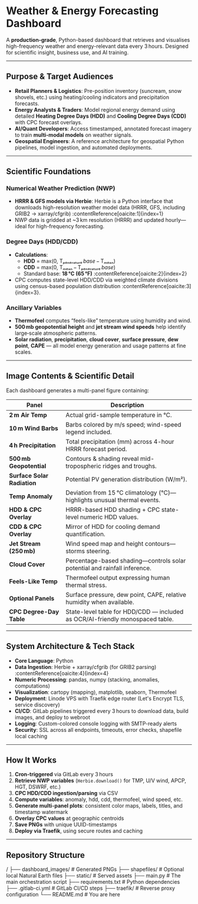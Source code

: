 # Weather & Energy Forecasting Dashboard

A **production-grade**, Python-based dashboard that retrieves and visualises high-frequency weather and energy-relevant data every 3 hours. Designed for scientific insight, business use, and AI training.

---

##  Purpose & Target Audiences

- **Retail Planners & Logistics**: Pre-position inventory (suncream, snow shovels, etc.) using heating/cooling indicators and precipitation forecasts.  
- **Energy Analysts & Traders**: Model regional energy demand using detailed **Heating Degree Days (HDD)** and **Cooling Degree Days (CDD)** with CPC forecast overlays.  
- **AI/Quant Developers**: Access timestamped, annotated forecast imagery to train **multi-modal models** on weather signals.  
- **Geospatial Engineers**: A reference architecture for geospatial Python pipelines, model ingestion, and automated deployments.

---

##  Scientific Foundations

### Numerical Weather Prediction (NWP)

- **HRRR & GFS models via Herbie**: Herbie is a Python interface that downloads high-resolution weather model data (HRRR, GFS, including GRIB2 → xarray/cfgrib) :contentReference[oaicite:1]{index=1}  
- NWP data is gridded at ~3 km resolution (HRRR) and updated hourly—ideal for high-frequency forecasting.

### Degree Days (HDD/CDD)

- **Calculations**:
  - **HDD** = max(0, Tₚₑₙₑᵣₐₜᵤᵣₑ _base_ − Tₘₑₐₙ)
  - **CDD** = max(0, Tₘₑₐₙ − Tₚₑₙₑᵣₐₜᵤᵣₑ _base_)
  - Standard base: **18 °C (65 °F)** :contentReference[oaicite:2]{index=2}  
- CPC computes state-level HDD/CDD via weighted climate divisions using census-based population distribution :contentReference[oaicite:3]{index=3}.

### Ancillary Variables

- **Thermofeel** computes “feels-like” temperature using humidity and wind.
- **500 mb geopotential height** and **jet stream wind speeds** help identify large‑scale atmospheric patterns.
- **Solar radiation**, **precipitation**, **cloud cover**, **surface pressure**, **dew point**, **CAPE** — all model energy generation and usage patterns at fine scales.

---

##  Image Contents & Scientific Detail

Each dashboard generates a multi-panel figure containing:

| Panel | Description |
|---|---|
| **2 m Air Temp** | Actual grid-sample temperature in °C. |
| **10 m Wind Barbs** | Barbs colored by m/s speed; wind-speed legend included. |
| **4 h Precipitation** | Total precipitation (mm) across 4-hour HRRR forecast period. |
| **500 mb Geopotential** | Contours & shading reveal mid-tropospheric ridges and troughs. |
| **Surface Solar Radiation** | Potential PV generation distribution (W/m²). |
| **Temp Anomaly** | Deviation from 15 °C climatology (°C)—highlights unusual thermal events. |
| **HDD & CPC Overlay** | HRRR-based HDD shading + CPC state-level numeric HDD values. |
| **CDD & CPC Overlay** | Mirror of HDD for cooling demand quantification. |
| **Jet Stream (250 mb)** | Wind speed map and height contours—storms steering. |
| **Cloud Cover** | Percentage-based shading—controls solar potential and rainfall inference. |
| **Feels-Like Temp** | Thermofeel output expressing human thermal stress. |
| **Optional Panels** | Surface pressure, dew point, CAPE, relative humidity when available. |
| **CPC Degree-Day Table** | State-level table for HDD/CDD — included as OCR/AI-friendly monospaced table.

---

## System Architecture & Tech Stack

- **Core Language**: Python  
- **Data Ingestion**: Herbie + xarray/cfgrib (for GRIB2 parsing) :contentReference[oaicite:4]{index=4}  
- **Numeric Processing**: pandas, numpy (stacking, anomalies, computations)  
- **Visualization**: cartopy (mapping), matplotlib, seaborn, Thermofeel  
- **Deployment**: Linode VPS with Traefik edge router (Let's Encrypt TLS, service discovery)  
- **CI/CD**: GitLab pipelines triggered every 3 hours to download data, build images, and deploy to webroot  
- **Logging**: Custom-colored console logging with SMTP-ready alerts  
- **Security**: SSL across all endpoints, timeouts, error checks, shapefile local caching  

---

## How It Works

1. **Cron-triggered** via GitLab every 3 hours  
2. **Retrieve NWP variables** (`Herbie.download()` for TMP, U/V wind, APCP, HGT, DSWRF, etc.)  
3. **CPC HDD/CDD ingestion/parsing** via CSV  
4. **Compute variables**: anomaly, hdd, cdd, thermofeel, wind speed, etc.  
5. **Generate multi-panel plots**: consistent color maps, labels, titles, and timestamp watermark  
6. **Overlay CPC values** at geographic centroids  
7. **Save PNGs** with unique UUID-timestamps  
8. **Deploy via Traefik**, using secure routes and caching  

---

##  Repository Structure

/
├── dashboard_images/         # Generated PNGs
├── shapefiles/              # Optional local Natural Earth files
├── static/                  # Served assets
├── main.py                  # The main orchestration script
├── requirements.txt         # Python dependencies
├── .gitlab-ci.yml           # GitLab CI/CD steps
├── traefik/                 # Reverse proxy configuration
└── README.md                # You are here
